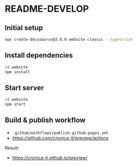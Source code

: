 # README-DEVELOP

## Initial setup

```bash
npx create-docusaurus@3.0.0 website classic --typescript
```

## Install dependencies

```bash
cd website
npm install
```

## Start server

```bash
cd website
npm start
```

## Build & publish workflow

- `.github/workflows/publish-github-pages.yml`
- <https://github.com/cronica-it/preview/actions>

Result:

- <https://cronica-it.github.io/preview/>
